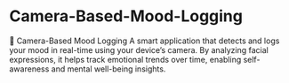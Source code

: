 # Camera-Based-Mood-Logging
📸 Camera-Based Mood Logging  A smart application that detects and logs your mood in real-time using your device’s camera. By analyzing facial expressions, it helps track emotional trends over time, enabling self-awareness and mental well-being insights.
